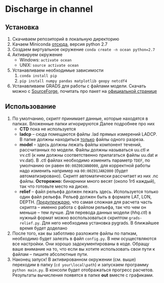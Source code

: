# Discharge in channel

## Установка

1. Скачиваем репозиторий в локальную директорию
2. Качаем Miniconda [отсюда](https://conda.io/miniconda.html), версия python 2.7
3. Создаем виртуальное окружение `conda create -n ocean python=2.7`
4. Активируем окружение 
   - Windows: `activate ocean`
   - UNIX: `source activate ocean`
5. Устанавливаем необходимые зависимости 
   1. `conda install pip`
   2. `pip install numpy pandas matplotlib geopy netcdf4`
6. Устанавливаем GRADS для работы с файлами модели. Скачать можно с [SourceForge](https://sourceforge.net/projects/opengrads/), почитать про  пакет на [официальной странице](http://cola.gmu.edu/grads/)

## Использование

1. По умолчанию, скрипт принимает данные, которые находятся в папках. Вложенные папки игнорируются Далее подробнее про них
   - **CTD** пока не используется
   - **ladcp** – сюда помещаются файлы .lad прямых измерений LADCP. В папке должны находиться <u>только</u> файлы одного разреза.
   - **model** – здесь должны лежать файлы  компонент течений, рассчитанных по модели. Файлы должны называться uu.ctl и vv.ctl (к ним должны соответственно прилагаться файлы uu.dat и vv.dat). В .ctl файлах необходимо изменить параметр `TDEF`, по умолчанию он равен `00:00Z00JAN0000`, для корректной работы надо изменить например на `00:00Z01JAN2000` (будет автоматизировано). Скрипт автоматически рассчитает из них .nc файлы. **Осторожно:** бинарники много весят (около 1гб каждый), так что готовьте место на диске.
   - **relief** – файл рельефа должен лежать здесь. Используется только один файл рельефа. Рельеф должен быть в формате LAT, LON, DEPTH. *<u>Предупреждаю</u>*, что самая сложная для расчета часть скрипта – именно работа с файлом рельефа, так что чем он меньше – тем лучше. Для перевода данных модели (*hhq.ctl*) в нужный формат можно воспользоваться скриптом `grads-relief.py`. Для него необходима установка pygrads. В ближайшее время будет доделано
2. После того, как вы заботливо разложите файлы по папкам, необходимо будет залезть в файл `config.py`. В нем осуществляются все настройки. Они хорошо задокументированы в коде. Обращу ваше внимание на то, что если вы хотите использовать свои пути к файлам – пишите абсолютные пути.
3. Наконец запуск! В активированном окружении (см. выше) переходим в папку (`cd your\local\path`) и запускаем программу `python main.py`. В консоли будет отображаться прогресс расчетов. Результаты вычисления появятся в папке **out** вместе с графиками.